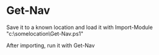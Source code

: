 # Get-Nav

Save it to a known location and load it with
Import-Module "c:\somelocation\Get-Nav.ps1"

After importing, run it with
Get-Nav
